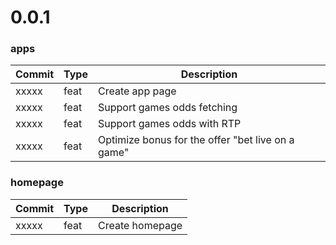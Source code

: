 <!-- CHANGELOG SPLIT MARKER -->

# 0.0.1

### apps

| Commit | Type | Description                                       |
| ------ | ---- | ------------------------------------------------- |
| xxxxx  | feat | Create app page                                   |
| xxxxx  | feat | Support games odds fetching                       |
| xxxxx  | feat | Support games odds with RTP                       |
| xxxxx  | feat | Optimize bonus for the offer "bet live on a game" |

### homepage

| Commit | Type | Description     |
| ------ | ---- | --------------- |
| xxxxx  | feat | Create homepage |
